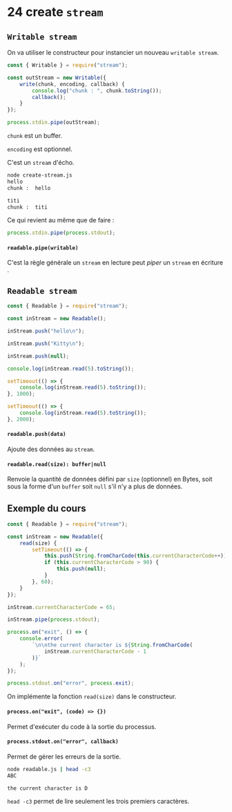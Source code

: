 # 24 create `stream`

## `Writable stream`

On va utiliser le constructeur pour instancier un nouveau `writable stream`.

```js
const { Writable } = require("stream");

const outStream = new Writable({
    write(chunk, encoding, callback) {
        console.log("chunk : ", chunk.toString());
        callback();
    }
});

process.stdin.pipe(outStream);
```

`chunk` est un buffer.

`encoding` est optionnel.

C'est un `stream` d'écho.

```bash
node create-stream.js 
hello
chunk :  hello

titi
chunk :  titi
```

Ce qui revient au même que de faire :

```js
process.stdin.pipe(process.stdout);
```

#### `readable.pipe(writable)`

C'est la règle générale un `stream` en lecture peut *piper* un `stream` en écriture .



## `Readable stream`

```js
const { Readable } = require("stream");

const inStream = new Readable();

inStream.push("hello\n");

inStream.push("Kitty\n");

inStream.push(null);

console.log(inStream.read(5).toString());

setTimeout(() => {
    console.log(inStream.read(5).toString());
}, 1000);

setTimeout(() => {
    console.log(inStream.read(5).toString());
}, 2000);
```

#### `readable.push(data)`

Ajoute des données au `stream`.

#### `readable.read(size): buffer|null` 

Renvoie la quantité de données défini par `size` (optionnel) en Bytes, soit sous la forme d'un `buffer` soit `null` s'il n'y a plus de données.

## Exemple du cours

```js
const { Readable } = require("stream");

const inStream = new Readable({
    read(size) {
        setTimeout(() => {
            this.push(String.fromCharCode(this.currentCharacterCode++));
            if (this.currentCharacterCode > 90) {
                this.push(null);
            }
        }, 60);
    }
});

inStream.currentCharacterCode = 65;

inStream.pipe(process.stdout);

process.on("exit", () => {
    console.error(
        `\n\nthe current character is ${String.fromCharCode(
            inStream.currentCharacterCode - 1
        )}`
    );
});

process.stdout.on("error", process.exit);
```

On implémente la fonction `read(size)` dans le constructeur.

#### `process.on("exit", (code) => {})`

Permet d'exécuter du code à la sortie du processus.

#### `process.stdout.on("error", callback)`

Permet de gérer les erreurs de la sortie.

```bash
node readable.js | head -c3
ABC

the current character is D
```

`head -c3` permet de lire seulement les trois premiers caractères.

